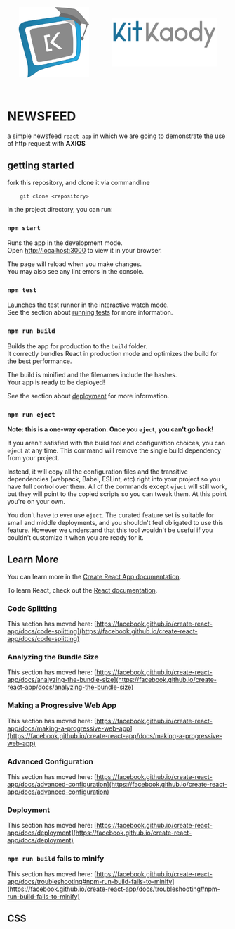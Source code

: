 <div class="md-container" >
    <img src="./src/assets/img/blue.png" alt='error' class='md-container__img'>
<img src="./src/assets/img/text.png" alt='error' class='md-container__text'>
</div>

# NEWSFEED
a simple newsfeed `react app` in which we are going to demonstrate the use of http request with **AXIOS**

## getting started

fork this repository, and clone it via commandline
```shell
    git clone <repository>
```

In the project directory, you can run:

### `npm start`

Runs the app in the development mode.\
Open [http://localhost:3000](http://localhost:3000) to view it in your browser.

The page will reload when you make changes.\
You may also see any lint errors in the console.

### `npm test`

Launches the test runner in the interactive watch mode.\
See the section about [running tests](https://facebook.github.io/create-react-app/docs/running-tests) for more information.

### `npm run build`

Builds the app for production to the `build` folder.\
It correctly bundles React in production mode and optimizes the build for the best performance.

The build is minified and the filenames include the hashes.\
Your app is ready to be deployed!

See the section about [deployment](https://facebook.github.io/create-react-app/docs/deployment) for more information.

### `npm run eject`

**Note: this is a one-way operation. Once you `eject`, you can't go back!**

If you aren't satisfied with the build tool and configuration choices, you can `eject` at any time. This command will remove the single build dependency from your project.

Instead, it will copy all the configuration files and the transitive dependencies (webpack, Babel, ESLint, etc) right into your project so you have full control over them. All of the commands except `eject` will still work, but they will point to the copied scripts so you can tweak them. At this point you're on your own.

You don't have to ever use `eject`. The curated feature set is suitable for small and middle deployments, and you shouldn't feel obligated to use this feature. However we understand that this tool wouldn't be useful if you couldn't customize it when you are ready for it.

## Learn More

You can learn more in the [Create React App documentation](https://facebook.github.io/create-react-app/docs/getting-started).

To learn React, check out the [React documentation](https://reactjs.org/).

### Code Splitting

This section has moved here: [https://facebook.github.io/create-react-app/docs/code-splitting](https://facebook.github.io/create-react-app/docs/code-splitting)

### Analyzing the Bundle Size

This section has moved here: [https://facebook.github.io/create-react-app/docs/analyzing-the-bundle-size](https://facebook.github.io/create-react-app/docs/analyzing-the-bundle-size)

### Making a Progressive Web App

This section has moved here: [https://facebook.github.io/create-react-app/docs/making-a-progressive-web-app](https://facebook.github.io/create-react-app/docs/making-a-progressive-web-app)

### Advanced Configuration

This section has moved here: [https://facebook.github.io/create-react-app/docs/advanced-configuration](https://facebook.github.io/create-react-app/docs/advanced-configuration)

### Deployment

This section has moved here: [https://facebook.github.io/create-react-app/docs/deployment](https://facebook.github.io/create-react-app/docs/deployment)

### `npm run build` fails to minify

This section has moved here: [https://facebook.github.io/create-react-app/docs/troubleshooting#npm-run-build-fails-to-minify](https://facebook.github.io/create-react-app/docs/troubleshooting#npm-run-build-fails-to-minify)


## CSS
<style>
    html {
         --template-row: auto auto;
         --display-content: space-around;
     }
    .md-container {
        min-height: 5rem;
        display: grid;
        grid-template-columns: var(--template-row);
        justify-content: var(--display-content);
        align-items: center;
        padding-block: 2rem;
    }
    .md-container__img {
        height: 10rem;
        width: 10rem;
    }
    .md-container__text {
        width: 15rem;
        margin-block: 1.2rem;
    }
    
    @media screen and (max-width: 30em) {
        html {
            --template-row: auto;
            --display-content: center;
        }
    
        .md-container__text {
            max-width: 18rem;
        }
    }
</style>